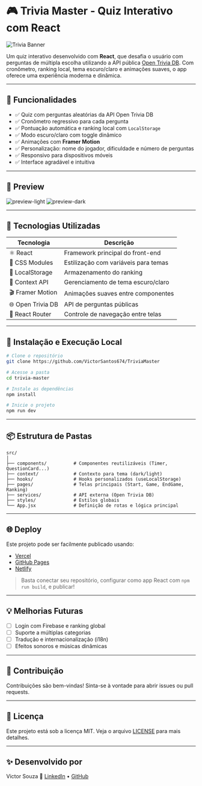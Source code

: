 # 🎮 Trivia Master - Quiz Interativo com React

![Trivia Banner](https://user-images.githubusercontent.com/67465474/README-trivia-banner.png)

Um quiz interativo desenvolvido com **React**, que desafia o usuário com perguntas de múltipla escolha utilizando a API pública [Open Trivia DB](https://opentdb.com/). Com cronômetro, ranking local, tema escuro/claro e animações suaves, o app oferece uma experiência moderna e dinâmica.

---

## 🚀 Funcionalidades

- ✅ Quiz com perguntas aleatórias da API Open Trivia DB
- ✅ Cronômetro regressivo para cada pergunta
- ✅ Pontuação automática e ranking local com `LocalStorage`
- ✅ Modo escuro/claro com toggle dinâmico
- ✅ Animações com **Framer Motion**
- ✅ Personalização: nome do jogador, dificuldade e número de perguntas
- ✅ Responsivo para dispositivos móveis
- ✅ Interface agradável e intuitiva

---

## 📸 Preview

![preview-light](https://user-images.githubusercontent.com/67465474/trivia-light-mode.png)
![preview-dark](https://user-images.githubusercontent.com/67465474/trivia-dark-mode.png)

---

## 🧪 Tecnologias Utilizadas

| Tecnologia        | Descrição                            |
|-------------------|----------------------------------------|
| ⚛️ React          | Framework principal do front-end       |
| 🎨 CSS Modules    | Estilização com variáveis para temas   |
| 💾 LocalStorage   | Armazenamento do ranking               |
| 🧠 Context API    | Gerenciamento de tema escuro/claro     |
| 🎬 Framer Motion  | Animações suaves entre componentes     |
| 🌐 Open Trivia DB | API de perguntas públicas              |
| 🧭 React Router   | Controle de navegação entre telas      |

---

## 🧰 Instalação e Execução Local

```bash
# Clone o repositório
git clone https://github.com/VictorSantos674/TriviaMaster

# Acesse a pasta
cd trivia-master

# Instale as dependências
npm install

# Inicie o projeto
npm run dev
````

---

## 📦 Estrutura de Pastas

```
src/
│
├── components/          # Componentes reutilizáveis (Timer, QuestionCard...)
├── context/             # Contexto para tema (dark/light)
├── hooks/               # Hooks personalizados (useLocalStorage)
├── pages/               # Telas principais (Start, Game, EndGame, Ranking)
├── services/            # API externa (Open Trivia DB)
├── styles/              # Estilos globais
└── App.jsx              # Definição de rotas e lógica principal
```

---

## 🌐 Deploy

Este projeto pode ser facilmente publicado usando:

* [Vercel](https://vercel.com)
* [GitHub Pages](https://pages.github.com)
* [Netlify](https://netlify.com)

> Basta conectar seu repositório, configurar como app React com `npm run build`, e publicar!

---

## 💡 Melhorias Futuras

* [ ] Login com Firebase e ranking global
* [ ] Suporte a múltiplas categorias
* [ ] Tradução e internacionalização (i18n)
* [ ] Efeitos sonoros e músicas dinâmicas

---

## 🤝 Contribuição

Contribuições são bem-vindas! Sinta-se à vontade para abrir issues ou pull requests.

---

## 📄 Licença

Este projeto está sob a licença MIT. Veja o arquivo [LICENSE](LICENSE) para mais detalhes.

---

## ✨ Desenvolvido por

Victor Souza 🚀
[LinkedIn](https://www.linkedin.com/in/vicsantosdev/) • [GitHub](https://github.com/VictorSantos674)
